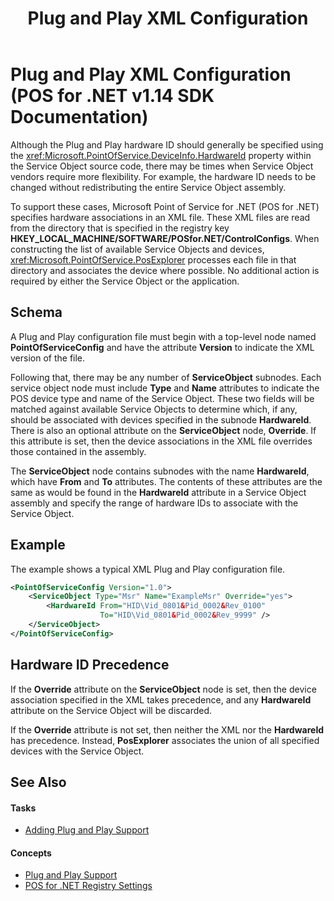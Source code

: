 ﻿---
title: Plug and Play XML Configuration
description: Plug and Play XML Configuration (POS for .NET v1.14 SDK Documentation)
ms.date: 03/03/2014
ms.topic: how-to
ms.custom: pos-restored-from-archive
---

# Plug and Play XML Configuration (POS for .NET v1.14 SDK Documentation)

Although the Plug and Play hardware ID should generally be specified using the <xref:Microsoft.PointOfService.DeviceInfo.HardwareId> property within the Service Object source code, there may be times when Service Object vendors require more flexibility. For example, the hardware ID needs to be changed without redistributing the entire Service Object assembly.

To support these cases, Microsoft Point of Service for .NET (POS for .NET) specifies hardware associations in an XML file. These XML files are read from the directory that is specified in the registry key **HKEY\_LOCAL\_MACHINE/SOFTWARE/POSfor.NET/ControlConfigs**. When constructing the list of available Service Objects and devices, <xref:Microsoft.PointOfService.PosExplorer> processes each file in that directory and associates the device where possible. No additional action is required by either the Service Object or the application.

## Schema

A Plug and Play configuration file must begin with a top-level node named **PointOfServiceConfig** and have the attribute **Version** to indicate the XML version of the file.

Following that, there may be any number of **ServiceObject** subnodes. Each service object node must include **Type** and **Name** attributes to indicate the POS device type and name of the Service Object. These two fields will be matched against available Service Objects to determine which, if any, should be associated with devices specified in the subnode **HardwareId**. There is also an optional attribute on the **ServiceObject** node, **Override**. If this attribute is set, then the device associations in the XML file overrides those contained in the assembly.

The **ServiceObject** node contains subnodes with the name **HardwareId**, which have **From** and **To** attributes. The contents of these attributes are the same as would be found in the **HardwareId** attribute in a Service Object assembly and specify the range of hardware IDs to associate with the Service Object.

## Example

The example shows a typical XML Plug and Play configuration file.

```xml
<PointOfServiceConfig Version="1.0">
    <ServiceObject Type="Msr" Name="ExampleMsr" Override="yes">
        <HardwareId From="HID\Vid_0801&Pid_0002&Rev_0100"
                    To="HID\Vid_0801&Pid_0002&Rev_9999" />
    </ServiceObject>
</PointOfServiceConfig>
```

## Hardware ID Precedence

If the **Override** attribute on the **ServiceObject** node is set, then the device association specified in the XML takes precedence, and any **HardwareId** attribute on the Service Object will be discarded.

If the **Override** attribute is not set, then neither the XML nor the **HardwareId** has precedence. Instead, **PosExplorer** associates the union of all specified devices with the Service Object.

## See Also

#### Tasks

- [Adding Plug and Play Support](adding-plug-and-play-support.md)

#### Concepts

- [Plug and Play Support](plug-and-play-support.md)
- [POS for .NET Registry Settings](pos-for-net-registry-settings.md)
